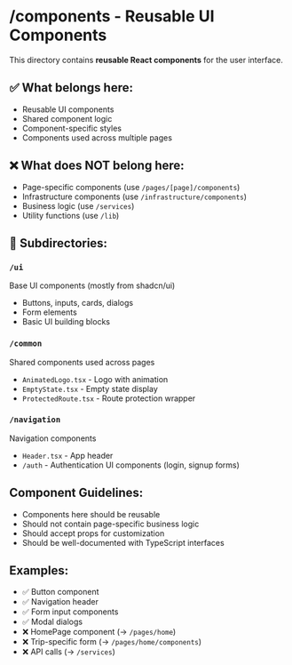 # /components - Reusable UI Components

This directory contains **reusable React components** for the user interface.

## ✅ What belongs here:
- Reusable UI components
- Shared component logic
- Component-specific styles
- Components used across multiple pages

## ❌ What does NOT belong here:
- Page-specific components (use `/pages/[page]/components`)
- Infrastructure components (use `/infrastructure/components`)
- Business logic (use `/services`)
- Utility functions (use `/lib`)

## 📁 Subdirectories:

### `/ui`
Base UI components (mostly from shadcn/ui)
- Buttons, inputs, cards, dialogs
- Form elements
- Basic UI building blocks

### `/common`
Shared components used across pages
- `AnimatedLogo.tsx` - Logo with animation
- `EmptyState.tsx` - Empty state display
- `ProtectedRoute.tsx` - Route protection wrapper

### `/navigation`
Navigation components
- `Header.tsx` - App header
- `/auth` - Authentication UI components (login, signup forms)

## Component Guidelines:
- Components here should be reusable
- Should not contain page-specific business logic
- Should accept props for customization
- Should be well-documented with TypeScript interfaces

## Examples:
- ✅ Button component
- ✅ Navigation header
- ✅ Form input components
- ✅ Modal dialogs
- ❌ HomePage component (→ `/pages/home`)
- ❌ Trip-specific form (→ `/pages/home/components`)
- ❌ API calls (→ `/services`)